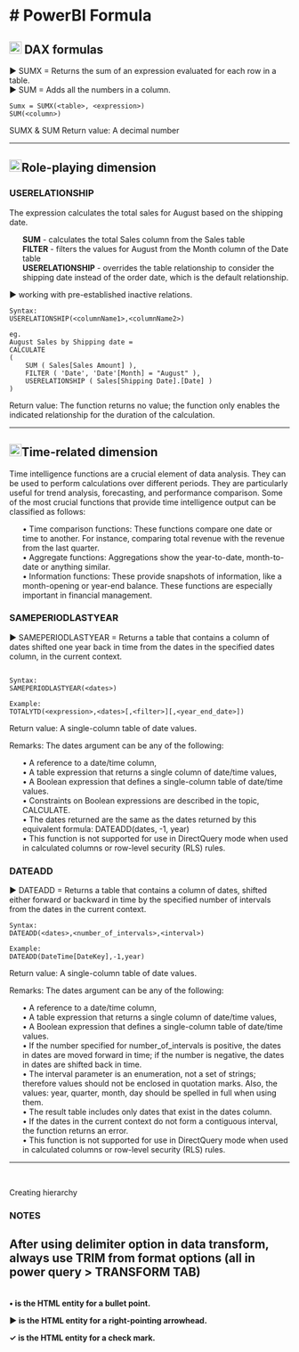 <!DOCTYPE html>
<html lang="en">

 <head>
    <meta charset="UTF-8">
    <meta name="viewport" content="width=device-width, initial-scale=1.0">
</head>   
<body>
<h1># PowerBI Formula </h1>


<h2><img src="https://drive.google.com/uc?export=download&id=1H_9MUHK9xMPUTtsVY8mjDs9lcVDIgyBU" width="22"> DAX formulas</h2>


&#9654; SUMX = Returns the sum of an expression evaluated for each row in a table. <br>
&#9654; SUM = Adds all the numbers in a column.


```
Sumx = SUMX(<table>, <expression>)
SUM(<column>)
```

SUMX & SUM Return value: A decimal number


------------------------------------------------------------------------------------------------------


<h2><img src="https://drive.google.com/uc?export=download&id=1H_9MUHK9xMPUTtsVY8mjDs9lcVDIgyBU" width="22">Role-playing dimension</h2>

<h3>USERELATIONSHIP</h3>
The expression calculates the total sales for August based on the shipping date.
<ul>
<b>SUM</b> - calculates the total Sales column from the Sales table<br>
<b>FILTER</b> - filters the values for August from the Month column of the Date table<br>
<b>USERELATIONSHIP</b> - overrides the table relationship to consider the shipping date instead of the order date, which is the default relationship.<br>
</ul>

&#9654; working with pre-established inactive  relations.

```
Syntax:
USERELATIONSHIP(<columnName1>,<columnName2>)

eg.
August Sales by Shipping date =
CALCULATE 
(
    SUM ( Sales[Sales Amount] ),
    FILTER ( 'Date', 'Date'[Month] = "August" ),
    USERELATIONSHIP ( Sales[Shipping Date].[Date] )
)

```

Return value: The function returns no value; the function only enables the indicated relationship for the duration of the calculation.

------------------------------------------------------------------------------------------------------

<h2><img src="https://drive.google.com/uc?export=download&id=1H_9MUHK9xMPUTtsVY8mjDs9lcVDIgyBU" width="22">Time-related dimension</h2>



<p>Time intelligence functions are a crucial element of data analysis. They can be used to perform calculations over different periods. They are particularly useful for trend analysis, forecasting, and performance comparison. Some of the most crucial functions that provide time intelligence output can be classified as follows: </p>

<ul>
&#8226; Time comparison functions: These functions compare one date or time to another. For instance, comparing total revenue with the revenue from the last quarter. </br>
&#8226; Aggregate functions: Aggregations show the year-to-date, month-to-date or anything similar. </br>
&#8226; Information functions: These provide snapshots of information, like a month-opening or year-end balance. These functions are especially important in financial management.</br>

</ul>


<h3>SAMEPERIODLASTYEAR</h3>
&#9654; SAMEPERIODLASTYEAR = Returns a table that contains a column of dates shifted one year back in time from the dates in the specified dates column, in the current context. <br>

```

Syntax:
SAMEPERIODLASTYEAR(<dates>)  

Example:
TOTALYTD(<expression>,<dates>[,<filter>][,<year_end_date>])

```

Return value: A single-column table of date values.


Remarks: The dates argument can be any of the following:
<ul>
&#8226; A reference to a date/time column, <br>
&#8226; A table expression that returns a single column of date/time values,<br>
&#8226; A Boolean expression that defines a single-column table of date/time values.<br>
&#8226; Constraints on Boolean expressions are described in the topic, CALCULATE.<br>
&#8226; The dates returned are the same as the dates returned by this equivalent formula: DATEADD(dates, -1, year)<br>
&#8226; This function is not supported for use in DirectQuery mode when used in calculated columns or row-level security (RLS) rules.<br>
</ul>


<h3>DATEADD</h3>

&#9654; DATEADD = Returns a table that contains a column of dates, shifted either forward or backward in time by the specified number of intervals from the dates in the current context. <br>

```
Syntax:
DATEADD(<dates>,<number_of_intervals>,<interval>)

Example:
DATEADD(DateTime[DateKey],-1,year)

```

Return value: A single-column table of date values.

Remarks: The dates argument can be any of the following:

<ul>
&#8226; A reference to a date/time column,<br>
&#8226; A table expression that returns a single column of date/time values,<br>
&#8226; A Boolean expression that defines a single-column table of date/time values.<br>
&#8226; If the number specified for number_of_intervals is positive, the dates in dates are moved forward in time; if the number is negative, the dates in dates are shifted back in time.<br>
&#8226; The interval parameter is an enumeration, not a set of strings; therefore values should not be enclosed in quotation marks. Also, the values: year, quarter, month, day should be spelled in full when using them.<br>
&#8226; The result table includes only dates that exist in the dates column.<br>
&#8226; If the dates in the current context do not form a contiguous interval, the function returns an error.<br>
&#8226; This function is not supported for use in DirectQuery mode when used in calculated columns or row-level security (RLS) rules.<br>
</ul>

-------------------------------------------------------------------------------------------------------------------------------------------------------------
<br>

Creating hierarchy







<h3>NOTES</h3>

After using delimiter option in data transform, always use TRIM from format options (all in power query > TRANSFORM TAB)
-------------------------------------------------------------------------------------------------------------------------------------------------------------
<br>



<b>
&#8226; is the HTML entity for a bullet point.<br>
    
&#9654; is the HTML entity for a right-pointing arrowhead.<br>

&#10003; is the HTML entity for a check mark.<br>
</b>

</body>
</html>


